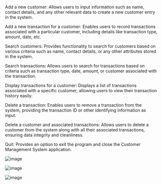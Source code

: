 Add a new customer: Allows users to input information such as name, contact details, and any other relevant data to create a new customer entry in the system.

Add a new transaction for a customer: Enables users to record transactions associated with a particular customer, including details like transaction type, amount, date, etc.

Search customers: Provides functionality to search for customers based on various criteria such as name, contact details, or any other attributes stored in the system.

Search transactions: Allows users to search for transactions based on criteria such as transaction type, date, amount, or customer associated with the transaction.

Display transactions for a customer: Displays a list of transactions associated with a specific customer, allowing users to view their transaction history easily.

Delete a transaction: Enables users to remove a transaction from the system, providing the transaction ID or other identifying information as input.

Delete a customer and associated transactions: Allows users to delete a customer from the system along with all their associated transactions, ensuring data integrity and cleanliness.

Quit: Provides an option to exit the program and close the Customer Management System application.

![image](https://github.com/SadafMalik26/Customer-Managment-System/assets/129103296/f1284a72-cfa0-462b-98b4-c7c705f79d42)


![image](https://github.com/SadafMalik26/Customer-Managment-System/assets/129103296/d413a4c5-dec8-4133-9bd4-517a08bfe2e0)


![image](https://github.com/SadafMalik26/Customer-Managment-System/assets/129103296/543b7332-a468-4667-9653-2db26acd9f82)

